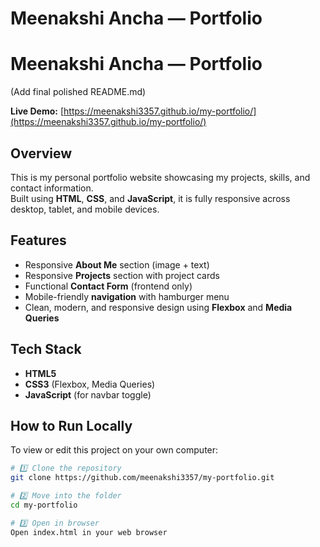 
# Meenakshi Ancha — Portfolio 
# Meenakshi Ancha — Portfolio
(Add final polished README.md)

**Live Demo:** [https://meenakshi3357.github.io/my-portfolio/](https://meenakshi3357.github.io/my-portfolio/)

## Overview
This is my personal portfolio website showcasing my projects, skills, and contact information.  
Built using **HTML**, **CSS**, and **JavaScript**, it is fully responsive across desktop, tablet, and mobile devices.

## Features
- Responsive **About Me** section (image + text)  
- Responsive **Projects** section with project cards  
- Functional **Contact Form** (frontend only)  
- Mobile-friendly **navigation** with hamburger menu  
- Clean, modern, and responsive design using **Flexbox** and **Media Queries**

## Tech Stack
- **HTML5**  
- **CSS3** (Flexbox, Media Queries)  
- **JavaScript** (for navbar toggle)

## How to Run Locally
To view or edit this project on your own computer:

```bash
# 1️⃣ Clone the repository
git clone https://github.com/meenakshi3357/my-portfolio.git

# 2️⃣ Move into the folder
cd my-portfolio

# 3️⃣ Open in browser
Open index.html in your web browser
